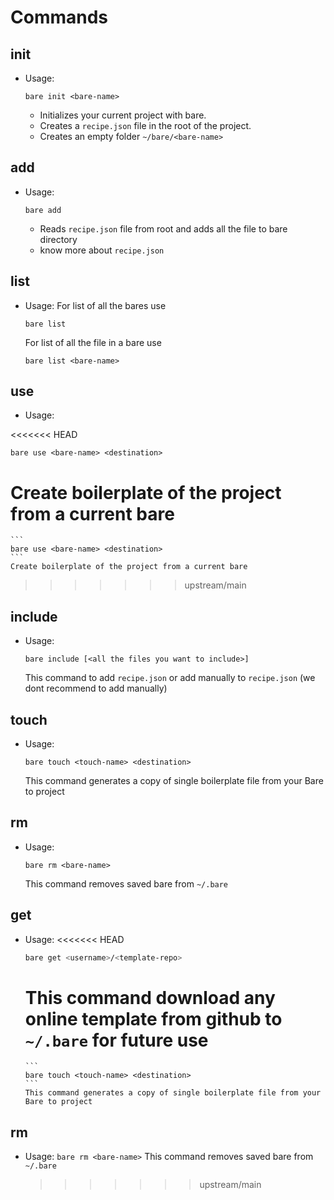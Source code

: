 # Commands

## init

- Usage:
  ```
  bare init <bare-name>
  ```
  - Initializes your current project with bare.
  - Creates a `recipe.json` file in the root of the project.
  - Creates an empty folder `~/bare/<bare-name>`

## add

- Usage:
  ```
  bare add
  ```
  - Reads `recipe.json` file from root and adds all the file to bare directory
  - know more about `recipe.json`

## list

- Usage:
  For list of all the bares use
  ```
  bare list
  ```
  For list of all the file in a bare use
  ```
  bare list <bare-name>
  ```

## use

- Usage:

<<<<<<< HEAD

```
bare use <bare-name> <destination>
```

# Create boilerplate of the project from a current bare

    ```
    bare use <bare-name> <destination>
    ```
    Create boilerplate of the project from a current bare

> > > > > > > upstream/main

## include

- Usage:
  ```
  bare include [<all the files you want to include>]
  ```
  This command to add `recipe.json` or add manually to `recipe.json` (we dont recommend to add manually)

## touch

- Usage:
  ```
  bare touch <touch-name> <destination>
  ```
  This command generates a copy of single boilerplate file from your Bare to project

## rm

- Usage:
  ```
  bare rm <bare-name>
  ```
  This command removes saved bare from `~/.bare`

## get

- Usage:
  <<<<<<< HEAD
  ```sh
  bare get <username>/<template-repo>
  ```
  # This command download any online template from github to `~/.bare` for future use
      ```
      bare touch <touch-name> <destination>
      ```
      This command generates a copy of single boilerplate file from your Bare to project

## rm

- Usage:
  ` bare rm <bare-name> `
  This command removes saved bare from `~/.bare`
  > > > > > > > upstream/main
